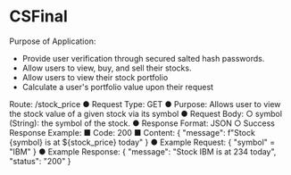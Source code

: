 # CSFinal

Purpose of Application:
-   Provide user verification through secured salted hash passwords.
-   Allow users to view, buy, and sell their stocks.
-   Allow users to view their stock portfolio
-   Calculate a user's portfolio value upon their request


Route: /stock_price
● Request Type: GET
● Purpose: Allows user to view the stock value of a given stock via its symbol
● Request Body:
○ symbol (String): the symbol of the stock.
● Response Format: JSON
○ Success Response Example:
■ Code: 200
■ Content: { "message": f"Stock {symbol} is at ${stock_price} today" }
● Example Request:
{
"symbol" = "IBM"
}
● Example Response:
{
"message": "Stock IBM is at 234 today",
"status": "200"
}

